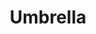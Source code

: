 ---
ee_id_thing: '2210'
site: '1'
type: '2'
inv_num: 2012-001
add_credit:
url: 2012-001-umbrella
title: Umbrella
year: '2012'
display_year: '2012'
medium: Photograph
dims: 3 X 5
pitch: Photograph of a mis-shelved Rhianna CD.&nbsp;
ps: "​​I took this photo in a Norwegian supermark (in the ice cream section). Sometimes
  these things find you. First thing of 2012. :)"
live_url:
youtube:
https://github.com/coryarcangel/alu:
imgs: umbrella-2012-001-digital-database-ih.jpg
subheading:
download:
commission:
related:
layout: things-i-made
---